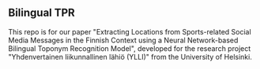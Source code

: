 ## Bilingual TPR

This repo is for our paper "Extracting Locations from Sports-related Social Media Messages in the Finnish Context using a Neural Network-based Bilingual Toponym Recognition Model", developed for the research project "Yhdenvertainen liikunnallinen lähiö (YLLI)" from the University of Helsinki. 
